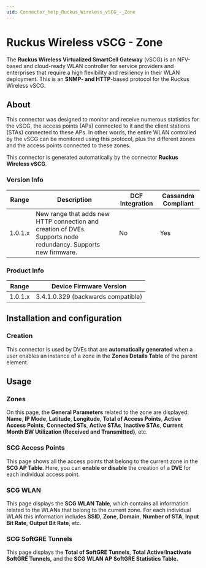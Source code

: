 ```yaml
---
uid: Connector_help_Ruckus_Wireless_vSCG_-_Zone
---
```


# Ruckus Wireless vSCG - Zone

The **Ruckus Wireless Virtualized SmartCell Gateway** (vSCG) is an NFV-based and cloud-ready WLAN controller for service providers and enterprises that require a high flexibility and resiliency in their WLAN deployment. This is an **SNMP- and HTTP**-based protocol for the Ruckus Wireless vSCG.

## About

This connector was designed to monitor and receive numerous statistics for the vSCG, the access points (APs) connected to it and the client stations (STAs) connected to these APs. In other words, the entire WLAN controlled by the vSCG can be monitored using this protocol, plus the different zones and the access points connected to these zones.

This connector is generated automatically by the connector **Ruckus Wireless vSCG**.

### Version Info

| Range     | Description                                                                                                   | DCF Integration     | Cassandra Compliant     |
|------------------|----------------------------------------------------------------------------------------------------------------|---------------------|-------------------------|
| 1.0.1.x          | New range that adds new HTTP connection and creation of DVEs. Supports node redundancy. Supports new firmware. | No                  | Yes                     |

### Product Info

| **Range** | **Device Firmware Version**        |
|------------------|------------------------------------|
| 1.0.1.x          | 3.4.1.0.329 (backwards compatible) |

## Installation and configuration

### Creation

This connector is used by DVEs that are **automatically generated** when a user enables an instance of a zone in the **Zones Details Table** of the parent element.

## Usage

### Zones

On this page, the **General Parameters** related to the zone are displayed: **Name**, **IP Mode**, **Latitude**, **Longitude**, **Total of Access Points**, **Active Access Points**, **Connected STs**, **Active STAs**, **Inactive STAs**, **Current Month BW Utilization (Received and Transmitted)**, etc.

### SCG Access Points

This page shows all the access points that belong to the current zone in the **SCG AP Table**. Here, you can **enable or disable** the creation of a **DVE** for each individual access point.

### SCG WLAN

This page displays the **SCG WLAN Table**, which contains all information related to the WLANs that belong to the current zone. For each individual WLAN this information includes **SSID**, **Zone**, **Domain**, **Number of STA**, **Input Bit Rate**, **Output Bit Rate**, etc.

### SCG SoftGRE Tunnels

This page displays the **Total of SoftGRE Tunnels**, **Total Active**/**Inactivate SoftGRE Tunnels,** and the **SCG WLAN AP SoftGRE Statistics Table.**
